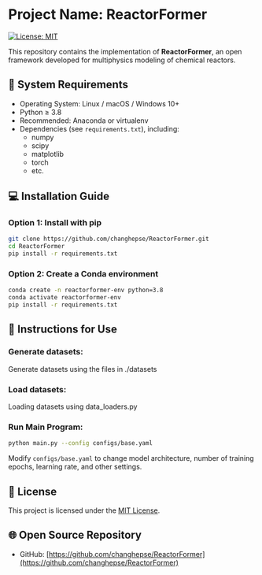 # Project Name: ReactorFormer

[![License: MIT](https://img.shields.io/badge/License-MIT-yellow.svg)](LICENSE)

This repository contains the implementation of **ReactorFormer**, an open framework developed for multiphysics modeling of chemical reactors.
## 🔧 System Requirements

- Operating System: Linux / macOS / Windows 10+
- Python ≥ 3.8
- Recommended: Anaconda or virtualenv
- Dependencies (see `requirements.txt`), including:
  - numpy
  - scipy
  - matplotlib
  - torch
  - etc.

## 💻 Installation Guide

### Option 1: Install with pip
```bash
git clone https://github.com/changhepse/ReactorFormer.git
cd ReactorFormer
pip install -r requirements.txt
```

### Option 2: Create a Conda environment
```bash
conda create -n reactorformer-env python=3.8
conda activate reactorformer-env
pip install -r requirements.txt
```

## 📘 Instructions for Use

### Generate datasets:
Generate datasets using the files in ./datasets

### Load datasets:
Loading datasets using data_loaders.py

### Run Main Program:
```bash
python main.py --config configs/base.yaml
```

Modify `configs/base.yaml` to change model architecture, number of training epochs, learning rate, and other settings.


## 📄 License

This project is licensed under the [MIT License](LICENSE).

## 🌐 Open Source Repository

- GitHub: [https://github.com/changhepse/ReactorFormer](https://github.com/changhepse/ReactorFormer)
